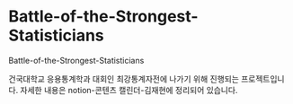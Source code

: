 # Battle-of-the-Strongest-Statisticians
Battle-of-the-Strongest-Statisticians

건국대학교 응용통계학과 대회인 최강통계자전에 나가기 위해 진행되는 프로젝트입니다.
자세한 내용은 notion-콘텐츠 캘린더-김재현에 정리되어 있습니다.
